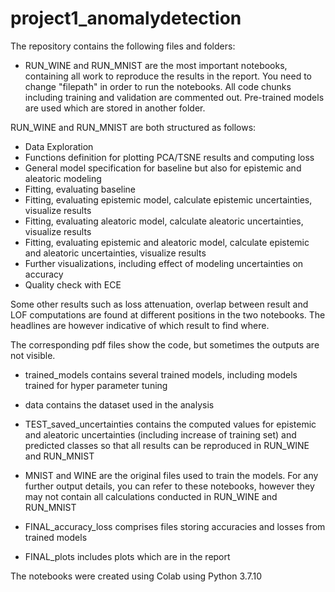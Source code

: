# project1_anomalydetection

The repository contains the following files and folders:

* RUN_WINE and RUN_MNIST are the most important notebooks, containing all work to reproduce the results in the report. You need to change "filepath" in order to run the notebooks. All code chunks including training and validation are commented out. Pre-trained models are used which are stored in another folder.

RUN_WINE and RUN_MNIST are both structured as follows:
- Data Exploration
- Functions definition for plotting PCA/TSNE results and computing loss
- General model specification for baseline but also for epistemic and aleatoric modeling
- Fitting, evaluating baseline
- Fitting, evaluating epistemic model, calculate epistemic uncertainties, visualize results
- Fitting, evaluating aleatoric model, calculate aleatoric uncertainties, visualize results
- Fitting, evaluating epistemic and aleatoric model, calculate epistemic and aleatoric uncertainties, visualize results
- Further visualizations, including effect of modeling uncertainties on accuracy
- Quality check with ECE

Some other results such as loss attenuation, overlap between result and LOF computations are found at different positions in the two notebooks. The headlines are however indicative of which result to find where. 

The corresponding pdf files show the code, but sometimes the outputs are not visible.



* trained_models contains several trained models, including models trained for hyper parameter tuning

* data contains the dataset used in the analysis

* TEST_saved_uncertainties contains the computed values for epistemic and aleatoric uncertainties (including increase of training set) and predicted classes so that all results can be reproduced in RUN_WINE and RUN_MNIST

* MNIST and WINE are the original files used to train the models. For any further output details, you can refer to these notebooks, however they may not contain all calculations conducted in RUN_WINE and RUN_MNIST

* FINAL_accuracy_loss comprises files storing accuracies and losses from trained models

* FINAL_plots includes plots which are in the report


The notebooks were created using Colab using Python 3.7.10
